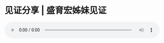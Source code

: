 # 见证分享 | 盛育宏姊妹见证

<audio style="width: 100%;" preload="false" controls controlslist="nodownload"><source src="//cdn.simai.ml/audio/mp3/old/12187.mp3" type="audio/mpeg">Your browser does not support the audio element.</audio>


